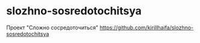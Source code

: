 # slozhno-sosredotochitsya
Проект "Сложно сосредоточиться"
https://github.com/kirillhaifa/slozhno-sosredotochitsya
